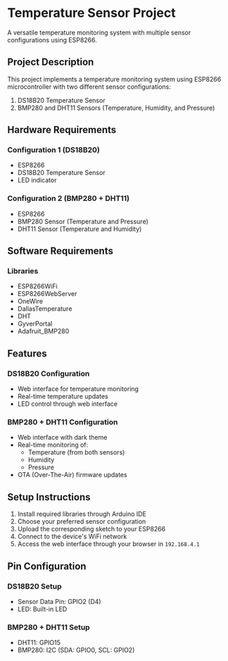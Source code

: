 # Temperature Sensor Project

A versatile temperature monitoring system with multiple sensor configurations using ESP8266.

## Project Description

This project implements a temperature monitoring system using ESP8266 microcontroller with two different sensor configurations:

1. DS18B20 Temperature Sensor
2. BMP280 and DHT11 Sensors (Temperature, Humidity, and Pressure)

## Hardware Requirements

### Configuration 1 (DS18B20)
- ESP8266 
- DS18B20 Temperature Sensor
- LED indicator

### Configuration 2 (BMP280 + DHT11)
- ESP8266
- BMP280 Sensor (Temperature and Pressure)
- DHT11 Sensor (Temperature and Humidity)

## Software Requirements

### Libraries
- ESP8266WiFi
- ESP8266WebServer
- OneWire
- DallasTemperature
- DHT
- GyverPortal
- Adafruit_BMP280

## Features

### DS18B20 Configuration
- Web interface for temperature monitoring
- Real-time temperature updates
- LED control through web interface

### BMP280 + DHT11 Configuration
- Web interface with dark theme
- Real-time monitoring of:
  - Temperature (from both sensors)
  - Humidity
  - Pressure
- OTA (Over-The-Air) firmware updates


## Setup Instructions

1. Install required libraries through Arduino IDE
2. Choose your preferred sensor configuration
3. Upload the corresponding sketch to your ESP8266
4. Connect to the device's WiFi network
5. Access the web interface through your browser in `192.168.4.1`

## Pin Configuration

### DS18B20 Setup
- Sensor Data Pin: GPIO2 (D4)
- LED: Built-in LED

### BMP280 + DHT11 Setup
- DHT11: GPIO15
- BMP280: I2C (SDA: GPIO0, SCL: GPIO2)
